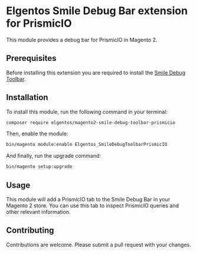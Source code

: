 # Elgentos Smile Debug Bar extension for PrismicIO

This module provides a debug bar for PrismicIO in Magento 2.

## Prerequisites

Before installing this extension you are required to install the [Smile Debug Toolbar](https://github.com/Smile-SA/magento2-module-debug-toolbar).

## Installation

To install this module, run the following command in your terminal:
```bash
composer require elgentos/magento2-smile-debug-toolbar-prismicio
```
Then, enable the module:
```bash
bin/magento module:enable Elgentos_SmileDebugToolbarPrismicIO
```
And finally, run the upgrade command:
```bash
bin/magento setup:upgrade
```
## Usage

This module will add a PrismicIO tab to the Smile Debug Bar in your Magento 2 store. You can use this tab to inspect PrismicIO queries and other relevant information.

## Contributing

Contributions are welcome. Please submit a pull request with your changes.
